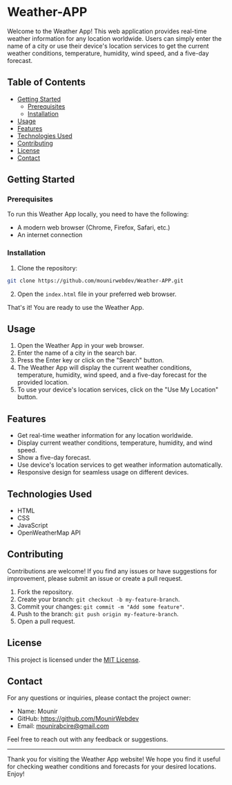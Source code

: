 # Weather-APP

Welcome to the Weather App! This web application provides real-time weather information for any location worldwide. Users can simply enter the name of a city or use their device's location services to get the current weather conditions, temperature, humidity, wind speed, and a five-day forecast.

## Table of Contents

- [Getting Started](#getting-started)
  - [Prerequisites](#prerequisites)
  - [Installation](#installation)
- [Usage](#usage)
- [Features](#features)
- [Technologies Used](#technologies-used)
- [Contributing](#contributing)
- [License](#license)
- [Contact](#contact)

## Getting Started

### Prerequisites

To run this Weather App locally, you need to have the following:

- A modern web browser (Chrome, Firefox, Safari, etc.)
- An internet connection

### Installation

1. Clone the repository:

```bash
git clone https://github.com/mounirwebdev/Weather-APP.git
```

2. Open the `index.html` file in your preferred web browser.

That's it! You are ready to use the Weather App.

## Usage

1. Open the Weather App in your web browser.
2. Enter the name of a city in the search bar.
3. Press the Enter key or click on the "Search" button.
4. The Weather App will display the current weather conditions, temperature, humidity, wind speed, and a five-day forecast for the provided location.
5. To use your device's location services, click on the "Use My Location" button.

## Features

- Get real-time weather information for any location worldwide.
- Display current weather conditions, temperature, humidity, and wind speed.
- Show a five-day forecast.
- Use device's location services to get weather information automatically.
- Responsive design for seamless usage on different devices.

## Technologies Used

- HTML
- CSS
- JavaScript
- OpenWeatherMap API

## Contributing

Contributions are welcome! If you find any issues or have suggestions for improvement, please submit an issue or create a pull request. 

1. Fork the repository.
2. Create your branch: `git checkout -b my-feature-branch`.
3. Commit your changes: `git commit -m "Add some feature"`.
4. Push to the branch: `git push origin my-feature-branch`.
5. Open a pull request.

## License

This project is licensed under the [MIT License](LICENSE).

## Contact

For any questions or inquiries, please contact the project owner:

- Name: Mounir
- GitHub: https://github.com/MounirWebdev
- Email: mounirabcire@gmail.com

Feel free to reach out with any feedback or suggestions.

---

Thank you for visiting the Weather App website! We hope you find it useful for checking weather conditions and forecasts for your desired locations. Enjoy!
